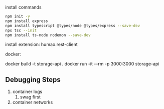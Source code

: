 install commands

```bash
npm init -y
npm install express
npm install typescript @types/node @types/express --save-dev
npx tsc --init
npm install ts-node nodemon --save-dev
```

install extension: humao.rest-client

docker:

docker build -t storage-api .
docker run -it --rm -p 3000:3000 storage-api

## Debugging Steps

1. container logs
   1. swag first
2. container networks

